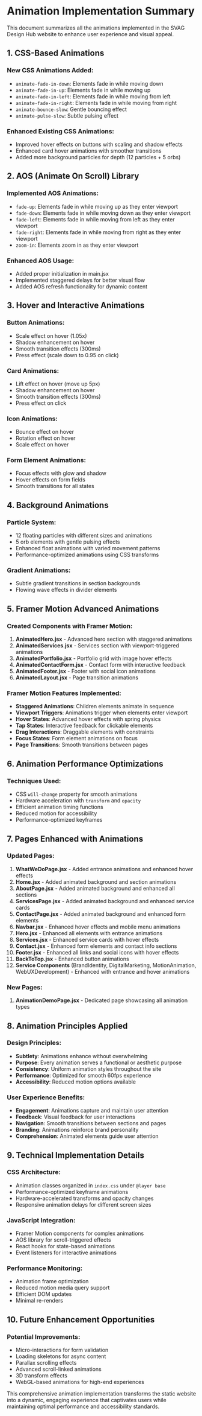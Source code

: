 # Animation Implementation Summary

This document summarizes all the animations implemented in the SVAG Design Hub website to enhance user experience and visual appeal.

## 1. CSS-Based Animations

### New CSS Animations Added:
- `animate-fade-in-down`: Elements fade in while moving down
- `animate-fade-in-up`: Elements fade in while moving up
- `animate-fade-in-left`: Elements fade in while moving from left
- `animate-fade-in-right`: Elements fade in while moving from right
- `animate-bounce-slow`: Gentle bouncing effect
- `animate-pulse-slow`: Subtle pulsing effect

### Enhanced Existing CSS Animations:
- Improved hover effects on buttons with scaling and shadow effects
- Enhanced card hover animations with smoother transitions
- Added more background particles for depth (12 particles + 5 orbs)

## 2. AOS (Animate On Scroll) Library

### Implemented AOS Animations:
- `fade-up`: Elements fade in while moving up as they enter viewport
- `fade-down`: Elements fade in while moving down as they enter viewport
- `fade-left`: Elements fade in while moving from left as they enter viewport
- `fade-right`: Elements fade in while moving from right as they enter viewport
- `zoom-in`: Elements zoom in as they enter viewport

### Enhanced AOS Usage:
- Added proper initialization in main.jsx
- Implemented staggered delays for better visual flow
- Added AOS refresh functionality for dynamic content

## 3. Hover and Interactive Animations

### Button Animations:
- Scale effect on hover (1.05x)
- Shadow enhancement on hover
- Smooth transition effects (300ms)
- Press effect (scale down to 0.95 on click)

### Card Animations:
- Lift effect on hover (move up 5px)
- Shadow enhancement on hover
- Smooth transition effects (300ms)
- Press effect on click

### Icon Animations:
- Bounce effect on hover
- Rotation effect on hover
- Scale effect on hover

### Form Element Animations:
- Focus effects with glow and shadow
- Hover effects on form fields
- Smooth transitions for all states

## 4. Background Animations

### Particle System:
- 12 floating particles with different sizes and animations
- 5 orb elements with gentle pulsing effects
- Enhanced float animations with varied movement patterns
- Performance-optimized animations using CSS transforms

### Gradient Animations:
- Subtle gradient transitions in section backgrounds
- Flowing wave effects in divider elements

## 5. Framer Motion Advanced Animations

### Created Components with Framer Motion:
1. **AnimatedHero.jsx** - Advanced hero section with staggered animations
2. **AnimatedServices.jsx** - Services section with viewport-triggered animations
3. **AnimatedPortfolio.jsx** - Portfolio grid with image hover effects
4. **AnimatedContactForm.jsx** - Contact form with interactive feedback
5. **AnimatedFooter.jsx** - Footer with social icon animations
6. **AnimatedLayout.jsx** - Page transition animations

### Framer Motion Features Implemented:
- **Staggered Animations**: Children elements animate in sequence
- **Viewport Triggers**: Animations trigger when elements enter viewport
- **Hover States**: Advanced hover effects with spring physics
- **Tap States**: Interactive feedback for clickable elements
- **Drag Interactions**: Draggable elements with constraints
- **Focus States**: Form element animations on focus
- **Page Transitions**: Smooth transitions between pages

## 6. Animation Performance Optimizations

### Techniques Used:
- CSS `will-change` property for smooth animations
- Hardware acceleration with `transform` and `opacity`
- Efficient animation timing functions
- Reduced motion for accessibility
- Performance-optimized keyframes

## 7. Pages Enhanced with Animations

### Updated Pages:
1. **WhatWeDoPage.jsx** - Added entrance animations and enhanced hover effects
2. **Home.jsx** - Added animated background and section animations
3. **AboutPage.jsx** - Added animated background and enhanced all sections
4. **ServicesPage.jsx** - Added animated background and enhanced service cards
5. **ContactPage.jsx** - Added animated background and enhanced form elements
6. **Navbar.jsx** - Enhanced hover effects and mobile menu animations
7. **Hero.jsx** - Enhanced all elements with entrance animations
8. **Services.jsx** - Enhanced service cards with hover effects
9. **Contact.jsx** - Enhanced form elements and contact info sections
10. **Footer.jsx** - Enhanced all links and social icons with hover effects
11. **BackToTop.jsx** - Enhanced button animations
12. **Service Components** (BrandIdentity, DigitalMarketing, MotionAnimation, WebUXDevelopment) - Enhanced with entrance and hover animations

### New Pages:
1. **AnimationDemoPage.jsx** - Dedicated page showcasing all animation types

## 8. Animation Principles Applied

### Design Principles:
- **Subtlety**: Animations enhance without overwhelming
- **Purpose**: Every animation serves a functional or aesthetic purpose
- **Consistency**: Uniform animation styles throughout the site
- **Performance**: Optimized for smooth 60fps experience
- **Accessibility**: Reduced motion options available

### User Experience Benefits:
- **Engagement**: Animations capture and maintain user attention
- **Feedback**: Visual feedback for user interactions
- **Navigation**: Smooth transitions between sections and pages
- **Branding**: Animations reinforce brand personality
- **Comprehension**: Animated elements guide user attention

## 9. Technical Implementation Details

### CSS Architecture:
- Animation classes organized in `index.css` under `@layer base`
- Performance-optimized keyframe animations
- Hardware-accelerated transforms and opacity changes
- Responsive animation delays for different screen sizes

### JavaScript Integration:
- Framer Motion components for complex animations
- AOS library for scroll-triggered effects
- React hooks for state-based animations
- Event listeners for interactive animations

### Performance Monitoring:
- Animation frame optimization
- Reduced motion media query support
- Efficient DOM updates
- Minimal re-renders

## 10. Future Enhancement Opportunities

### Potential Improvements:
- Micro-interactions for form validation
- Loading skeletons for async content
- Parallax scrolling effects
- Advanced scroll-linked animations
- 3D transform effects
- WebGL-based animations for high-end experiences

This comprehensive animation implementation transforms the static website into a dynamic, engaging experience that captivates users while maintaining optimal performance and accessibility standards.